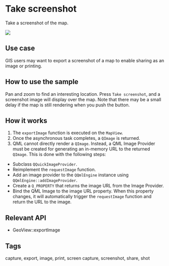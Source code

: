 # Take screenshot

Take a screenshot of the map.

![](screenshot.png)

## Use case

GIS users may want to export a screenshot of a map to enable sharing as an image or printing.

## How to use the sample

Pan and zoom to find an interesting location. Press `Take screenshot`, and a screenshot image will display over the map. Note that there may be a small delay if the map is still rendering when you push the button.

## How it works

1. The `exportImage` function is executed on the `MapView`.
2. Once the asynchronous task completes, a `QImage` is returned.
3. QML cannot directly render a `QImage`. Instead, a QML Image Provider must be created for generating an in-memory URL to the returned `QImage`. This is done with the following steps:
  * Subclass `QQuickImageProvider`.
  * Reimplement the `requestImage` function.
  * Add an image provider to the `QQmlEngine` instance using `QQmlEngine::addImageProvider`.
  * Create a `Q_PROPERTY` that returns the image URL from the Image Provider.
  * Bind the QML Image to the image URL property. When this property changes, it will automatically trigger the `requestImage` function and return the URL to the image.

## Relevant API

* GeoView::exportImage

## Tags

capture, export, image, print, screen capture, screenshot, share, shot
